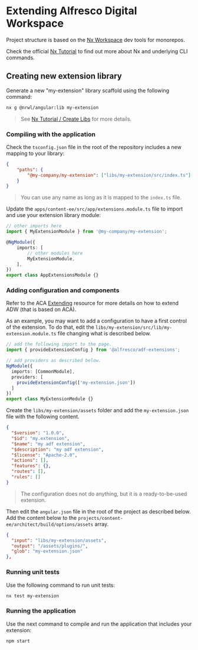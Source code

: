# Extending Alfresco Digital Workspace

Project structure is based on the [Nx Workspace](https://nx.dev/angular) dev tools for monorepos.

Check the official [Nx Tutorial](https://nx.dev/latest/angular/tutorial/01-create-application) to find out more about Nx and underlying CLI commands.

## Creating new extension library

Generate a new "my-extension" library scaffold using the following command:

```bash
nx g @nrwl/angular:lib my-extension
```

> See [Nx Tutorial / Create Libs](https://nx.dev/latest/angular/tutorial/08-create-libs) for more details.

### Compiling with the application

Check the `tsconfig.json` file in the root of the repository includes a new mapping to your library:

```json
{
    "paths": {
        "@my-company/my-extension": ["libs/my-extension/src/index.ts"]
    }
}
```

> You can use any name as long as it is mapped to the `index.ts` file.

Update the `apps/content-ee/src/app/extensions.module.ts` file to import and use your extension library module:

```ts
// other imports here
import { MyExtensionModule } from '@my-company/my-extension';

@NgModule({
    imports: [
        // other modules here
        MyExtensionModule,
    ],
})
export class AppExtensionsModule {}
```

### Adding configuration and components

Refer to the ACA [Extending](https://alfresco-content-app.netlify.app/#/extending/) resource for more details on how to extend ADW (that is based on ACA).

As an example, you may want to add a configuration to have a first control of the extension. To do that, edit the `libs/my-extension/src/lib/my-extension.module.ts` file changing what is described below.

```ts
// add the following import to the page.
import { provideExtensionConfig } from '@alfresco/adf-extensions';

// add providers as described below.
NgModule({
  imports: [CommonModule],
  providers: [
    provideExtensionConfig(['my-extension.json'])
  ]
})
export class MyExtensionModule {}
```

Create the `libs/my-extension/assets` folder and add the `my-extension.json` file with the following content.

```json
{
  "$version": "1.0.0",
  "$id": "my.extension",
  "$name": "my adf extension",
  "$description": "my adf extension",
  "$license": "Apache-2.0",
  "actions": [],
  "features": {},
  "routes": [],
  "rules": []
}
```

> The configuration does not do anything, but it is a ready-to-be-used extension.

Then edit the `angular.json` file in the root of the project as described below. Add the content below to the `projects/content-ee/architect/build/options/assets` array.

```json
{
  "input": "libs/my-extension/assets",
  "output": "/assets/plugins/",
  "glob": "my-extension.json"
},
```

### Running unit tests

Use the following command to run unit tests:

```bash
nx test my-extension
```

### Running the application

Use the next command to compile and run the application that includes your extension:

```bash
npm start
```
